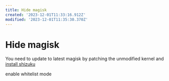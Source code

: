 ```yaml
---
title: Hide magisk
created: '2023-12-01T11:33:16.912Z'
modified: '2023-12-01T11:35:30.370Z'
---
```


# Hide magisk

You need to update to latest magisk by patching the unmodified kernel and [install shizuku](https://github.com/RikkaApps/Shizuku/blob/master/README.md)

enable whitelist mode
